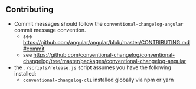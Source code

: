 ## Contributing

* Commit messages should follow the `conventional-changelog-angular` commit message convention.
  * see <https://github.com/angular/angular/blob/master/CONTRIBUTING.md#commit>
  * see <https://github.com/conventional-changelog/conventional-changelog/tree/master/packages/conventional-changelog-angular>
* the `./scripts/release.js` script assumes you have the following installed:
  * `conventional-changelog-cli` installed globally via npm or yarn
